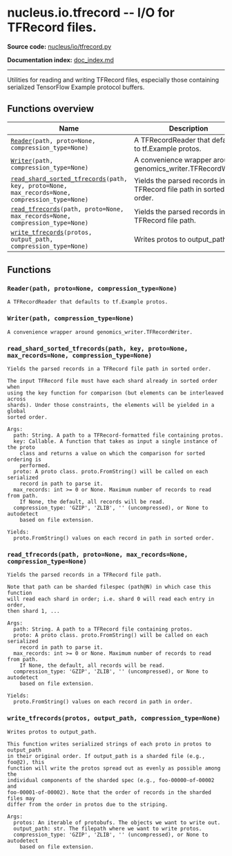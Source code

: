# nucleus.io.tfrecord -- I/O for TFRecord files.
**Source code:** [nucleus/io/tfrecord.py](https://github.com/google/nucleus/tree/master/nucleus/io/tfrecord.py)

**Documentation index:** [doc_index.md](../../doc_index.md)

---
Utilities for reading and writing TFRecord files, especially those containing
serialized TensorFlow Example protocol buffers.

## Functions overview
Name | Description
-----|------------
[`Reader`](#reader)`(path, proto=None, compression_type=None)` | A TFRecordReader that defaults to tf.Example protos.
[`Writer`](#writer)`(path, compression_type=None)` | A convenience wrapper around genomics_writer.TFRecordWriter.
[`read_shard_sorted_tfrecords`](#read_shard_sorted_tfrecords)`(path, key, proto=None, max_records=None, compression_type=None)` | Yields the parsed records in a TFRecord file path in sorted order.
[`read_tfrecords`](#read_tfrecords)`(path, proto=None, max_records=None, compression_type=None)` | Yields the parsed records in a TFRecord file path.
[`write_tfrecords`](#write_tfrecords)`(protos, output_path, compression_type=None)` | Writes protos to output_path.

## Functions
<a name="Reader"></a>
### `Reader(path, proto=None, compression_type=None)`
```
A TFRecordReader that defaults to tf.Example protos.
```

<a name="Writer"></a>
### `Writer(path, compression_type=None)`
```
A convenience wrapper around genomics_writer.TFRecordWriter.
```

<a name="read_shard_sorted_tfrecords"></a>
### `read_shard_sorted_tfrecords(path, key, proto=None, max_records=None, compression_type=None)`
```
Yields the parsed records in a TFRecord file path in sorted order.

The input TFRecord file must have each shard already in sorted order when
using the key function for comparison (but elements can be interleaved across
shards). Under those constraints, the elements will be yielded in a global
sorted order.

Args:
  path: String. A path to a TFRecord-formatted file containing protos.
  key: Callable. A function that takes as input a single instance of the proto
    class and returns a value on which the comparison for sorted ordering is
    performed.
  proto: A proto class. proto.FromString() will be called on each serialized
    record in path to parse it.
  max_records: int >= 0 or None. Maximum number of records to read from path.
    If None, the default, all records will be read.
  compression_type: 'GZIP', 'ZLIB', '' (uncompressed), or None to autodetect
    based on file extension.

Yields:
  proto.FromString() values on each record in path in sorted order.
```

<a name="read_tfrecords"></a>
### `read_tfrecords(path, proto=None, max_records=None, compression_type=None)`
```
Yields the parsed records in a TFRecord file path.

Note that path can be sharded filespec (path@N) in which case this function
will read each shard in order; i.e. shard 0 will read each entry in order,
then shard 1, ...

Args:
  path: String. A path to a TFRecord file containing protos.
  proto: A proto class. proto.FromString() will be called on each serialized
    record in path to parse it.
  max_records: int >= 0 or None. Maximum number of records to read from path.
    If None, the default, all records will be read.
  compression_type: 'GZIP', 'ZLIB', '' (uncompressed), or None to autodetect
    based on file extension.

Yields:
  proto.FromString() values on each record in path in order.
```

<a name="write_tfrecords"></a>
### `write_tfrecords(protos, output_path, compression_type=None)`
```
Writes protos to output_path.

This function writes serialized strings of each proto in protos to output_path
in their original order. If output_path is a sharded file (e.g., foo@2), this
function will write the protos spread out as evenly as possible among the
individual components of the sharded spec (e.g., foo-00000-of-00002 and
foo-00001-of-00002). Note that the order of records in the sharded files may
differ from the order in protos due to the striping.

Args:
  protos: An iterable of protobufs. The objects we want to write out.
  output_path: str. The filepath where we want to write protos.
  compression_type: 'GZIP', 'ZLIB', '' (uncompressed), or None to autodetect
    based on file extension.
```

